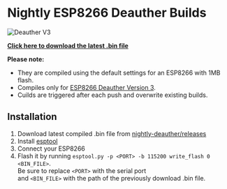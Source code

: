 # Nightly ESP8266 Deauther Builds

![Deauther V3](https://github.com/SpacehuhnTech/nightly-deauther/workflows/Deauther%20V3/badge.svg)

[**Click here to download the latest .bin file**](https://github.com/SpacehuhnTech/nightly-deauther/releases/download/nightly/esp8266_deauther_V3_1M_Nightly.bin)

**Please note:**   
* They are compiled using the default settings for an ESP8266 with 1MB flash.  
* Compiles only for [ESP8266 Deauther Version 3](https://github.com/SpacehuhnTech/esp8266_deauther/tree/v3).  
* Cuilds are triggered after each push and overwrite existing builds.  

## Installation

1. Download latest compiled .bin file from [nightly-deauther/releases](https://github.com/SpacehuhnTech/nightly-deauther/releases)
2. Install [esptool](https://github.com/espressif/esptool/)
3. Connect your ESP8266
4. Flash it by running `esptool.py -p <PORT> -b 115200 write_flash 0 <BIN_FILE>`.  
   Be sure to replace `<PORT>` with the serial port  
   and `<BIN_FILE>` with the path of the previously download .bin file.
